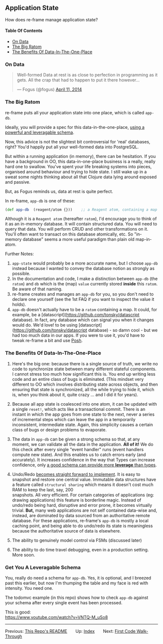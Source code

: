 ## Application State

How does re-frame manage application state?


#### Table Of Contents

- [On Data](#on-data)
- [The Big Ratom](#the-big-ratom)
- [The Benefits Of Data-In-The-One-Place](#the-benefits-of-data-in-the-one-place)

### On Data

<blockquote class="twitter-tweet" lang="en"><p>Well-formed Data at rest is as close to perfection in programming as it gets. All the crap that had to happen to put it there however...</p>&mdash; Fogus (@fogus) <a href="https://twitter.com/fogus/status/454582953067438080">April 11, 2014</a></blockquote>
<script async src="//platform.twitter.com/widgets.js" charset="utf-8"></script>

### The Big Ratom

re-frame puts all your application state into one place, which is
called `app-db`.

Ideally, you will provide a spec for this data-in-the-one-place, 
[using a powerful and leveragable schema](http://clojure.org/about/spec).

Now, this advice is not the slightest bit controversial for 'real' databases, right?
You'd happily put all your well-formed data into PostgreSQL.

But within a running application (in memory), there can be hesitation. If you have 
a background in OO, this data-in-one-place
business is a really, really hard one to swallow.  You've
spent your life breaking systems into pieces, organised around behaviour and trying
to hide state.  I still wake up in a sweat some nights thinking about all
that Clojure data lying around exposed and passive.

But, as Fogus reminds us, data at rest is quite perfect.

In re-frame, `app-db` is one of these:
```clj
(def app-db  (reagent/atom {}))    ;; a Reagent atom, containing a map
```

Although it is a `Reagent atom` (hereafter `ratom`), I'd encourage
you to think of it as an in-memory database. It will contain structured data.
You will need to query that data. You will perform CRUD
and other transformations on it. You'll often want to transact on this
database atomically, etc.  So "in-memory database"
seems a more useful paradigm than plain old map-in-atom.

Further Notes:

1. `app-state` would probably be a more accurate name, but I choose `app-db` instead because 
    I wanted to convey the database notion as strongly as possible.
2. In the documentation and code, I make a distinction between `app-db` (the `ratom`) and 
   `db` which is the (map) `value` currently stored **inside** this `ratom`. Be aware of that naming.
3. re-frame creates and manages an `app-db` for you, so
   you don't need to declare one yourself (see the 1st FAQ if you want to inspect the value it holds).
4. `app-db` doesn't actually have to be a `ratom` containing a map.  It could, for example, 
   be a [datascript](https://github.com/tonsky/datascript database).  In fact, any database which 
   can signal you when it changes would do. We'd love! to be using [datascript](https://github.com/tonsky/datascript database) - so damn cool -
   but we had too much data in our apps. If you were to use it, you'd have to tweak re-frame a bit and use [Posh](https://github.com/mpdairy/posh).


### The Benefits Of Data-In-The-One-Place

1. Here's the big one:  because there is a single source of truth, we write no
code to synchronize state between many different stateful components.  I 
cannot stress too much how significant this is. You end up writing less code
and an entire class of bugs is eliminated.
(This mindset very different to OO which involves
distributing state across objects, and then ensuring that state is synchronized, all the while 
trying to hide it, which is, when you think about it, quite crazy ... and I did it for years).

2. Because all app state is coalesced into one atom, it can be updated 
with a single `reset!`, which acts like a transactional commit. There is 
an instant in which the app goes from one state to the next, never a series 
of incremental steps which can leave the app in a temporarily inconsistent, intermediate state. 
Again, this simplicity causes a certain class of bugs or design problems to evaporate.

3. The data in `app-db` can be given a strong schema
so that, at any moment, we can validate all the data in the application. **All of it!** 
We do this check after every single "event handler" runs (event handlers compute new state). 
And this enables us to catch errors early (and accurately). It increases confidence in the way 
that Types can increase confidence, only [a good schema can provide more
**leverage** than types](https://www.youtube.com/watch?v=nqY4nUMfus8). 

4. Undo/Redo [becomes straight forward to implement](https://github.com/Day8/re-frame-undo). 
It is easy to snapshot and restore one central value. Immutable data structures have a 
feature called `structural sharing` which means it doesn't cost much RAM to keep the last, say, 200  
snapshots. All very efficient. 
For certain categories of applications (eg: drawing applications) this feature is borderline magic. 
Instead of undo/redo being hard, disruptive and error prone, it becomes virtually trivial. 
**But,** many web applications are not self contained 
data-wise and, instead, are dominated by data sourced from an authoritative remote database. 
For these applications, re-frame's `app-db` is mostly a local caching 
point, and being able to do undo/redo its state is meaningless because the authoritative
source of data is elsewhere.

5. The ability to genuinely model control via FSMs  (discussed later)

6. The ability to do time travel debugging, even in a production setting. More soon.


### Get You A Leveragable Schema

You, really do need a schema for `app-db`.  Yes, it is optional, and I breezed past this 
earlier, but now I'm thumping the table and my face is red with intensity. You need one.

The todomvc example (in this repo) shows how to check `app-db` against your schema 
after every single event has been processed. 

This is good: <br>
https://www.youtube.com/watch?v=VNTQ-M_uSo8

*** 

Previous:  [This Repo's README](../README.md)&nbsp;&nbsp;&nbsp;&nbsp;&nbsp;&nbsp;
Up:  [Index](README.md)&nbsp;&nbsp;&nbsp;&nbsp;&nbsp;&nbsp;
Next:  [First Code Walk-Through](CodeWalkThrough.md)
